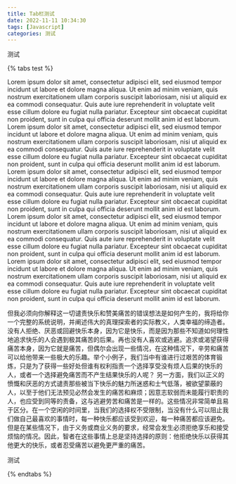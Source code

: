 ```yaml
---
title: Tab栏测试
date: 2022-11-11 10:34:30
tags: [Javascript]
categories: 测试
---
```

测试
<!-- more -->
{% tabs test %}
<!-- tab A -->
Lorem ipsum dolor sit amet, consectetur adipisci elit, sed eiusmod tempor incidunt ut labore et dolore magna aliqua. Ut enim ad minim veniam, quis nostrum exercitationem ullam corporis suscipit laboriosam, nisi ut aliquid ex ea commodi consequatur. Quis aute iure reprehenderit in voluptate velit esse cillum dolore eu fugiat nulla pariatur. Excepteur sint obcaecat cupiditat non proident, sunt in culpa qui officia deserunt mollit anim id est laborum.
Lorem ipsum dolor sit amet, consectetur adipisci elit, sed eiusmod tempor incidunt ut labore et dolore magna aliqua. Ut enim ad minim veniam, quis nostrum exercitationem ullam corporis suscipit laboriosam, nisi ut aliquid ex ea commodi consequatur. Quis aute iure reprehenderit in voluptate velit esse cillum dolore eu fugiat nulla pariatur. Excepteur sint obcaecat cupiditat non proident, sunt in culpa qui officia deserunt mollit anim id est laborum.
Lorem ipsum dolor sit amet, consectetur adipisci elit, sed eiusmod tempor incidunt ut labore et dolore magna aliqua. Ut enim ad minim veniam, quis nostrum exercitationem ullam corporis suscipit laboriosam, nisi ut aliquid ex ea commodi consequatur. Quis aute iure reprehenderit in voluptate velit esse cillum dolore eu fugiat nulla pariatur. Excepteur sint obcaecat cupiditat non proident, sunt in culpa qui officia deserunt mollit anim id est laborum.
Lorem ipsum dolor sit amet, consectetur adipisci elit, sed eiusmod tempor incidunt ut labore et dolore magna aliqua. Ut enim ad minim veniam, quis nostrum exercitationem ullam corporis suscipit laboriosam, nisi ut aliquid ex ea commodi consequatur. Quis aute iure reprehenderit in voluptate velit esse cillum dolore eu fugiat nulla pariatur. Excepteur sint obcaecat cupiditat non proident, sunt in culpa qui officia deserunt mollit anim id est laborum.
Lorem ipsum dolor sit amet, consectetur adipisci elit, sed eiusmod tempor incidunt ut labore et dolore magna aliqua. Ut enim ad minim veniam, quis nostrum exercitationem ullam corporis suscipit laboriosam, nisi ut aliquid ex ea commodi consequatur. Quis aute iure reprehenderit in voluptate velit esse cillum dolore eu fugiat nulla pariatur. Excepteur sint obcaecat cupiditat non proident, sunt in culpa qui officia deserunt mollit anim id est laborum.
<!-- endtab -->
<!-- tab B -->
但我必须向你解释这一切谴责快乐和赞美痛苦的错误想法是如何产生的，我将给你一个完整的系统说明，并阐述伟大的真理探索者的实际教义，人类幸福的缔造者。没有人拒绝、厌恶或回避快乐本身，因为它是快乐，而是因为那些不知道如何理性地追求快乐的人会遇到极其痛苦的后果。再也没有人喜欢或逃避。追求或渴望获得痛苦本身，因为它就是痛苦，但偶尔会出现一些情况，在这种情况下，辛劳和痛苦可以给他带来一些极大的乐趣。举个小例子，我们当中有谁进行过艰苦的体育锻炼，只是为了获得一些好处但谁有权利指责一个选择享受没有烦人后果的快乐的人，或者一个选择避免痛苦而不产生结果快乐的人呢？
另一方面，我们以正义的愤慨和厌恶的方式谴责那些被当下快乐的魅力所迷惑和士气低落，被欲望蒙蔽的人，以至于他们无法预见必然会发生的痛苦和麻烦；因意志软弱而未能履行职责的人，也应受到同等的责备，这与逃避劳苦和痛苦是一样的。这些情况非常简单且易于区分。在一个空闲的时间里，当我们的选择权不受限制，当没有什么可以阻止我们做自己最喜欢的事情时，每一种快乐都应该受到欢迎，每一种痛苦都应该避免。但是在某些情况下，由于义务或商业义务的要求，经常会发生必须拒绝享乐和接受烦恼的情况。因此，智者在这些事情上总是坚持选择的原则：他拒绝快乐以获得其他更大的快乐，或者忍受痛苦以避免更严重的痛苦。
<!-- endtab -->
<!-- tab C -->
测试
<!-- endtab -->
{% endtabs %}
